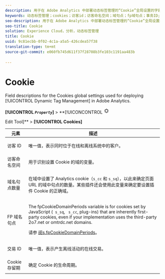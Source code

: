 ```yaml
---
description: 用于在 Adobe Analytics 中部署动态标签管理的“Cookie”全局设置的字段描述。
keywords: 动态标签管理；cookies；访客id；访客命名空间；域句点；fp域句点；事务ID;cookie生命周期
seo-description: 用于在 Adobe Analytics 中部署动态标签管理的“Cookie”全局设置的字段描述。
seo-title: Cookie
solution: Experience Cloud，分析，动态标签管理
title: Cookie
uuid: 9c81ecbb-0f02-4c1a-a5a5-426cdea57f38
translation-type: tm+mt
source-git-commit: e060fb745d611f37f28708b3fe103c1191aa483b

---
```



# Cookie

Field descriptions for the Cookies global settings used for deploying [!UICONTROL Dynamic Tag Management] in Adobe Analytics.

**[!UICONTROL *`Property`*]** &gt; **[!UICONCONTROL ![](assets/settings_gear.png)

Edit Tool]** &gt; **[!UICONTROL Cookies]**

<table id="table_2758C770C91B4025AD74009B360D71F7"> 
 <thead> 
  <tr> 
   <th colname="col1" class="entry"> 元素 </th> 
   <th colname="col2" class="entry"> 描述 </th> 
  </tr> 
 </thead>
 <tbody> 
  <tr> 
   <td colname="col1"> 访客 ID </td> 
   <td colname="col2"> <p>唯一值，表示同时位于在线和离线系统中的客户。 </p> </td> 
  </tr> 
  <tr> 
   <td colname="col1"> 访客命名空间 </td> 
   <td colname="col2"> <p>用于识别设置 Cookie 的域的变量。 </p> </td>
  </tr> 
  <tr> 
   <td colname="col1"> 域名句点数量 </td> 
   <td colname="col2"> <p>在域中设置了 Analytics cookie（<code>s_cc</code> 和 <code>s_sq</code>），以此来确定页面 URL 的域中句点的数量。某些插件还会使用此变量来确定要设置插件 Cookie 的正确域。 </p> </td> 
  </tr> 
  <tr> 
   <td colname="col1"> FP 域名句点 </td> 
   <td colname="col2"> <p>The <span class="term"> fpCookieDomainPeriods</span> variable is for cookies set by JavaScript (<code> s_sq</code>, <code> s_cc</code>, plug-ins) that are inherently first-party cookies, even if your implementation uses the third-party <span class="filepath"> 2o7.net</span> or <span class="filepath"> omtrdc.net</span> domains. </p> <p>请参 <a href="../../../implement/js-implementation/c-variables/configuration-variables.md#concept_8FCA630706334F54B4DCB607378BCD00" format="dita" scope="local"> 阅s.fpCookieDomainPeriods</a>。 </p> </td> 
  </tr> 
  <tr> 
   <td colname="col1"> 交易 ID </td> 
   <td colname="col2"> <p>唯一值，表示产生离线活动的在线交易。 </p> </td> 
  </tr> 
  <tr> 
   <td colname="col1"> Cookie 存留期 </td> 
   <td colname="col2"> <p>确定 Cookie 的生命周期。 </p> </td> 
  </tr> 
 </tbody> 
</table>

